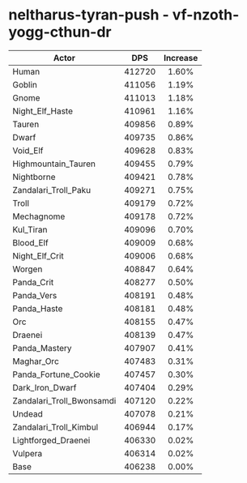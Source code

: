 # neltharus-tyran-push - vf-nzoth-yogg-cthun-dr
| Actor | DPS | Increase |
|---|:---:|:---:|
|Human|412720|1.60%|
|Goblin|411056|1.19%|
|Gnome|411013|1.18%|
|Night_Elf_Haste|410961|1.16%|
|Tauren|409856|0.89%|
|Dwarf|409735|0.86%|
|Void_Elf|409628|0.83%|
|Highmountain_Tauren|409455|0.79%|
|Nightborne|409421|0.78%|
|Zandalari_Troll_Paku|409271|0.75%|
|Troll|409179|0.72%|
|Mechagnome|409178|0.72%|
|Kul_Tiran|409096|0.70%|
|Blood_Elf|409009|0.68%|
|Night_Elf_Crit|409006|0.68%|
|Worgen|408847|0.64%|
|Panda_Crit|408277|0.50%|
|Panda_Vers|408191|0.48%|
|Panda_Haste|408181|0.48%|
|Orc|408155|0.47%|
|Draenei|408139|0.47%|
|Panda_Mastery|407907|0.41%|
|Maghar_Orc|407483|0.31%|
|Panda_Fortune_Cookie|407457|0.30%|
|Dark_Iron_Dwarf|407404|0.29%|
|Zandalari_Troll_Bwonsamdi|407120|0.22%|
|Undead|407078|0.21%|
|Zandalari_Troll_Kimbul|406944|0.17%|
|Lightforged_Draenei|406330|0.02%|
|Vulpera|406314|0.02%|
|Base|406238|0.00%|
